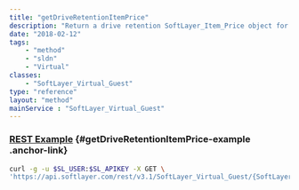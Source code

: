 ```yaml
---
title: "getDriveRetentionItemPrice"
description: "Return a drive retention SoftLayer_Item_Price object for a guest."
date: "2018-02-12"
tags:
    - "method"
    - "sldn"
    - "Virtual"
classes:
    - "SoftLayer_Virtual_Guest"
type: "reference"
layout: "method"
mainService : "SoftLayer_Virtual_Guest"
---
```


### [REST Example](#getDriveRetentionItemPrice-example) <a href="/article/rest/"><i class="fas fa-question"></i></a> {#getDriveRetentionItemPrice-example .anchor-link} 
```bash
curl -g -u $SL_USER:$SL_APIKEY -X GET \
'https://api.softlayer.com/rest/v3.1/SoftLayer_Virtual_Guest/{SoftLayer_Virtual_GuestID}/getDriveRetentionItemPrice'
```
